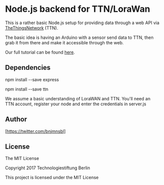 # Node.js backend for TTN/LoraWan

This is a rather basic Node.js setup for providing data through a web API via [TheThingsNetwork] (TTN).

The basic idea is having an Arduino with a sensor send data to TTN, then grab it from there and make it accessible through the web.

Our full tutorial can be found [here].

## Dependencies

npm install --save express

npm install --save ttn

We assume a basic understanding of LoraWAN and TTN. You'll need an TTN account, register your node and enter the credentials in server.js

## Author

[https://twitter.com/bnjmnsbl]

## License

The MIT License

Copyright 2017 Technologiestiftung Berlin

This project is licensed under the MIT License


[here]: https://github.com/technologiestiftung/LoRaWAN

[TheThingsNetwork]: https://www.thethingsnetwork.org/

[https://twitter.com/bnjmnsbl]: https://twitter.com/bnjmnsbl
